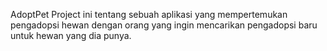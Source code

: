 AdoptPet
Project ini tentang sebuah aplikasi yang mempertemukan pengadopsi hewan dengan orang yang ingin mencarikan pengadopsi baru untuk hewan yang dia punya.
